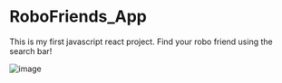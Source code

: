 # RoboFriends_App
This is my first javascript react project. Find your robo friend using the search bar!

![image](https://user-images.githubusercontent.com/60986160/184983107-e86c751c-52c3-4178-9a43-dea13d49aeec.png)

